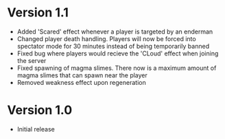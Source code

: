 # Version 1.1

- Added 'Scared' effect whenever a player is targeted by an enderman
- Changed player death handling. Players will now be forced into spectator mode for 30 minutes instead of being temporarily banned
- Fixed bug where players would recieve the 'CLoud' effect when joining the server
- Fixed spawning of magma slimes. There now is a maximum amount of magma slimes that can spawn near the player
- Removed weakness effect upon regeneration

# Version 1.0

- Initial release
